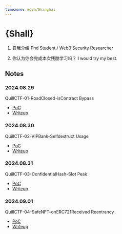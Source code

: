 ```yaml
---
timezone: Asia/Shanghai
---
```


# {Shall}

1. 自我介绍
Phd Student / Web3 Security Researcher

2. 你认为你会完成本次残酷学习吗？
I would try my best.

## Notes

<!-- Content_START -->

### 2024.08.29
QuillCTF-01-RoadClosed-isContract Bypass
- [PoC](./Writeup/Shall/road-closed/roadclosed.t.sol)
- [Writeup](./Writeup/Shall/road-closed/writeup.md)

### 2024.08.30
QuillCTF-02-VIPBank-Selfdestruct Usage
- [PoC](./Writeup/Shall/vip-bank/vipbank.t.sol)
- [Writeup](./Writeup/Shall/vip-bank/writeup.md)

### 2024.08.31
QuillCTF-03-ConfidentialHash-Slot Peak
- [PoC](./Writeup/Shall/confidential-hash/confidentailhash.t.sol)
- [Writeup](./Writeup/Shall/confidential-hash/writeup.md)

### 2024.09.01
QuillCTF-04-SafeNFT-onERC721Received Reentrancy
- [PoC](./Writeup/Shall/safeNFT/safeNFT.t.sol)
- [Writeup](./Writeup/Shall/safeNFT/writeup.md)

<!-- Content_END -->
